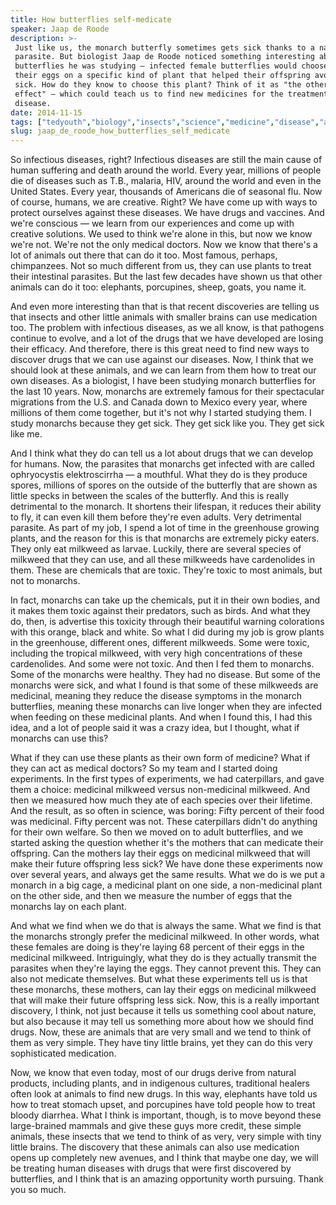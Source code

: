 ```yaml
---
title: How butterflies self-medicate
speaker: Jaap de Roode
description: >-
 Just like us, the monarch butterfly sometimes gets sick thanks to a nasty
 parasite. But biologist Jaap de Roode noticed something interesting about the
 butterflies he was studying — infected female butterflies would choose to lay
 their eggs on a specific kind of plant that helped their offspring avoid getting
 sick. How do they know to choose this plant? Think of it as "the other butterfly
 effect" — which could teach us to find new medicines for the treatment of human
 disease.
date: 2014-11-15
tags: ["tedyouth","biology","insects","science","medicine","disease","animals","biomimicry","medical-research","health","microbes","plants","microbiology"]
slug: jaap_de_roode_how_butterflies_self_medicate
---
```


So infectious diseases, right? Infectious diseases are still the main cause of human
suffering and death around the world. Every year, millions of people die of diseases such
as T.B., malaria, HIV, around the world and even in the United States. Every year,
thousands of Americans die of seasonal flu. Now of course, humans, we are creative. Right?
We have come up with ways to protect ourselves against these diseases. We have drugs and
vaccines. And we're conscious — we learn from our experiences and come up with creative
solutions. We used to think we're alone in this, but now we know we're not. We're not the
only medical doctors. Now we know that there's a lot of animals out there that can do it
too. Most famous, perhaps, chimpanzees. Not so much different from us, they can use plants
to treat their intestinal parasites. But the last few decades have shown us that other
animals can do it too: elephants, porcupines, sheep, goats, you name it.

And even more interesting than that is that recent discoveries are telling us that insects
and other little animals with smaller brains can use medication too. The problem with
infectious diseases, as we all know, is that pathogens continue to evolve, and a lot of
the drugs that we have developed are losing their efficacy. And therefore, there is this
great need to find new ways to discover drugs that we can use against our diseases. Now, I
think that we should look at these animals, and we can learn from them how to treat our
own diseases. As a biologist, I have been studying monarch butterflies for the last 10
years. Now, monarchs are extremely famous for their spectacular migrations from the U.S.
and Canada down to Mexico every year, where millions of them come together, but it's not
why I started studying them. I study monarchs because they get sick. They get sick like
you. They get sick like me.

And I think what they do can tell us a lot about drugs that we can develop for humans. Now,
the parasites that monarchs get infected with are called ophryocystis elektroscirrha — a
mouthful. What they do is they produce spores, millions of spores on the outside of the
butterfly that are shown as little specks in between the scales of the butterfly. And this
is really detrimental to the monarch. It shortens their lifespan, it reduces their ability
to fly, it can even kill them before they're even adults. Very detrimental parasite. As
part of my job, I spend a lot of time in the greenhouse growing plants, and the reason for
this is that monarchs are extremely picky eaters. They only eat milkweed as larvae.
Luckily, there are several species of milkweed that they can use, and all these milkweeds
have cardenolides in them. These are chemicals that are toxic. They're toxic to most
animals, but not to monarchs.

In fact, monarchs can take up the chemicals, put it in their own bodies, and it makes them
toxic against their predators, such as birds. And what they do, then, is advertise this
toxicity through their beautiful warning colorations with this orange, black and white. So
what I did during my job is grow plants in the greenhouse, different ones, different
milkweeds. Some were toxic, including the tropical milkweed, with very high concentrations
of these cardenolides. And some were not toxic. And then I fed them to monarchs. Some of
the monarchs were healthy. They had no disease. But some of the monarchs were sick, and
what I found is that some of these milkweeds are medicinal, meaning they reduce the
disease symptoms in the monarch butterflies, meaning these monarchs can live longer when
they are infected when feeding on these medicinal plants. And when I found this, I had this
idea, and a lot of people said it was a crazy idea, but I thought, what if monarchs can
use this?

What if they can use these plants as their own form of medicine? What if they can act as
medical doctors? So my team and I started doing experiments. In the first types of
experiments, we had caterpillars, and gave them a choice: medicinal milkweed versus
non-medicinal milkweed. And then we measured how much they ate of each species over their
lifetime. And the result, as so often in science, was boring: Fifty percent of their food
was medicinal. Fifty percent was not. These caterpillars didn't do anything for their own
welfare. So then we moved on to adult butterflies, and we started asking the question
whether it's the mothers that can medicate their offspring. Can the mothers lay their eggs
on medicinal milkweed that will make their future offspring less sick? We have done these
experiments now over several years, and always get the same results. What we do is we put
a monarch in a big cage, a medicinal plant on one side, a non-medicinal plant on the other
side, and then we measure the number of eggs that the monarchs lay on each
plant.

And what we find when we do that is always the same. What we find is that the monarchs
strongly prefer the medicinal milkweed. In other words, what these females are doing is
they're laying 68 percent of their eggs in the medicinal milkweed. Intriguingly, what they
do is they actually transmit the parasites when they're laying the eggs. They cannot
prevent this. They can also not medicate themselves. But what these experiments tell us is
that these monarchs, these mothers, can lay their eggs on medicinal milkweed that will
make their future offspring less sick. Now, this is a really important discovery, I think,
not just because it tells us something cool about nature, but also because it may tell us
something more about how we should find drugs. Now, these are animals that are very small
and we tend to think of them as very simple. They have tiny little brains, yet they can do
this very sophisticated medication.

Now, we know that even today, most of our drugs derive from natural products, including
plants, and in indigenous cultures, traditional healers often look at animals to find new
drugs. In this way, elephants have told us how to treat stomach upset, and porcupines have
told people how to treat bloody diarrhea. What I think is important, though, is to move
beyond these large-brained mammals and give these guys more credit, these simple animals,
these insects that we tend to think of as very, very simple with tiny little brains. The
discovery that these animals can also use medication opens up completely new avenues, and
I think that maybe one day, we will be treating human diseases with drugs that were first
discovered by butterflies, and I think that is an amazing opportunity worth pursuing. Thank
you so much.

<!--
ad_duration=3.33
comment_count=37
event="TEDYouth 2014"
external_start_time=0
has_talk_citation=1
intro_duration=11.82
is_subtitle_required="False"
is_talk_featured="True"
language="en"
language_swap="False"
native_language="en"
number_of_related_talks=6
number_of_speakers=1
number_of_subtitled_videos=30
number_of_tags=13
number_of_talk_download_languages=31
number_of_talk_more_resources=1
number_of_talk_recommendations=0
number_of_talks_take_actions=0
post_ad_duration=0.83
published_timestamp="2015-02-09 15:44:53"
recording_date="2014-11-15"
speaker_description="Biologist"
speaker_is_published=1
speaker_name="Jaap de Roode"
talk_name="How butterflies self-medicate"
talks_tags=["tedyouth","biology","insects","science","medicine","disease","animals","biomimicry","medical-research","health","microbes","plants","microbiology"]
talks_take_action=[]
url_audio="https://download.ted.com/talks/JaapDeRoode_2014Y.mp3?apikey=acme-roadrunner"
url_photo_speaker="https://pe.tedcdn.com/images/ted/2e4aa1703bf616d04b0a21b0775894064bcc3b91_254x191.jpg"
url_photo_talk="https://pe.tedcdn.com/images/ted/bfd9596723d0142dc573c04fd56c2ecbacd21b7f_2880x1620.jpg"
url_webpage="https://www.ted.com/talks/jaap_de_roode_how_butterflies_self_medicate"
video_type_name="TED Stage Talk"
-->